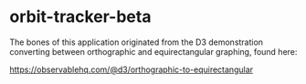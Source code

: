 # orbit-tracker-beta

The bones of this application originated from the D3 demonstration converting 
between orthographic and equirectangular graphing, found here:

https://observablehq.com/@d3/orthographic-to-equirectangular



